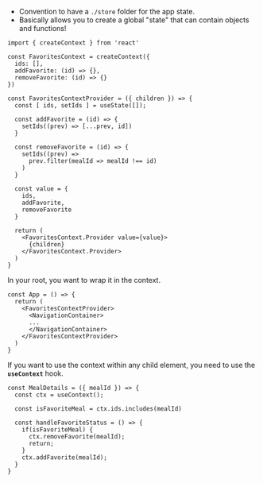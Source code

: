 - Convention to have a `./store` folder for the app state.
- Basically allows you to create a global "state" that can contain objects and functions!

```tsx
import { createContext } from 'react'

const FavoritesContext = createContext({
  ids: [],
  addFavorite: (id) => {},
  removeFavorite: (id) => {}
})

const FavoritesContextProvider = ({ children }) => {
  const [ ids, setIds ] = useState([]);

  const addFavorite = (id) => {
    setIds((prev) => [...prev, id])
  }

  const removeFavorite = (id) => {
    setIds((prev) => 
      prev.filter(mealId => mealId !== id)
    )
  }

  const value = {
    ids,
    addFavorite,
    removeFavorite
  }
  
  return (
    <FavoritesContext.Provider value={value}>
      {children}
    </FavoritesContext.Provider>
  )
}

```

In your root, you want to wrap it in the context.

```tsx
const App = () => {
  return (
    <FavoritesContextProvider>
      <NavigationContainer>
      ...
      </NavigationContainer>
    </FavoritesContextProvider>
  )
}
```

If you want to use the context within any child element, you need to use the **`useContext`** hook.

```tsx
const MealDetails = ({ mealId }) => {
  const ctx = useContext(); 

  const isFavoriteMeal = ctx.ids.includes(mealId)

  const handleFavoriteStatus = () => {
    if(isFavoriteMeal) {
      ctx.removeFavorite(mealId);
      return;
    }
    ctx.addFavorite(mealId);
  }
}
```